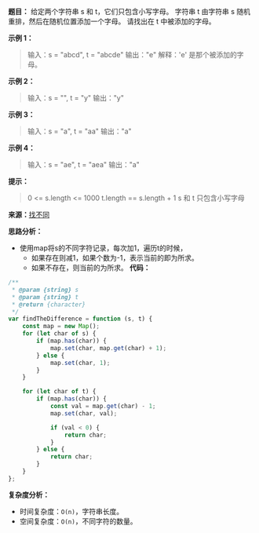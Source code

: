 **题目：**
给定两个字符串 s 和 t，它们只包含小写字母。
字符串 t 由字符串 s 随机重排，然后在随机位置添加一个字母。
请找出在 t 中被添加的字母。


**示例 1：**
> 输入：s = "abcd", t = "abcde"
> 输出："e"
> 解释：'e' 是那个被添加的字母。

**示例 2：**
> 输入：s = "", t = "y"
> 输出："y"

**示例 3：**
> 输入：s = "a", t = "aa"
> 输出："a"

**示例 4：**
> 输入：s = "ae", t = "aea"
> 输出："a"
 

**提示：**
> 0 <= s.length <= 1000
> t.length == s.length + 1
> s 和 t 只包含小写字母

**来源：**[找不同](https://leetcode-cn.com/problems/find-the-difference)

**思路分析：**
- 使用map将s的不同字符记录，每次加1，遍历t的时候，
  - 如果存在则减1，如果个数为-1，表示当前的即为所求。
  - 如果不存在，则当前的为所求。
**代码：**
```javascript
/**
 * @param {string} s
 * @param {string} t
 * @return {character}
 */
var findTheDifference = function (s, t) {
    const map = new Map();
    for (let char of s) {
        if (map.has(char)) {
            map.set(char, map.get(char) + 1);
        } else {
            map.set(char, 1);
        }
    }

    for (let char of t) {
        if (map.has(char)) {
            const val = map.get(char) - 1;
            map.set(char, val);

            if (val < 0) {
                return char;
            }
        } else {
            return char;
        }
    }
};
```

**复杂度分析：**
- 时间复杂度：`O(n)`，字符串长度。
- 空间复杂度：`O(n)`，不同字符的数量。